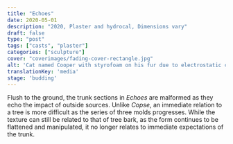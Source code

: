 ```yaml
---
title: "Echoes"
date: 2020-05-01
description: "2020, Plaster and hydrocal, Dimensions vary"
draft: false
type: "post"
tags: ["casts", "plaster"]
categories: ["sculpture"]
cover: "coverimages/fading-cover-rectangle.jpg"
alt: 'Cat named Cooper with styrofoam on his fur due to electrostatic charge.'
translationKey: 'media'
stage: 'budding'
---
```

Flush to the ground, the trunk sections in *Echoes* are malformed as they echo the impact of outside sources. Unlike *Copse*, an immediate relation to a tree is more difficult as the series of three molds progresses. While the texture can still be related to that of tree bark, as the form continues to be flattened and manipulated, it no longer relates to immediate expectations of the trunk.
